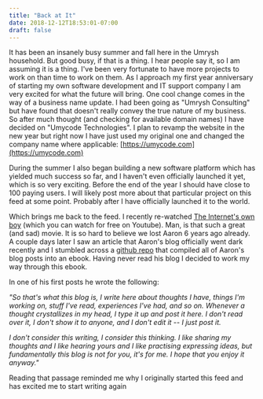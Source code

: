 ```yaml
---
title: "Back at It"
date: 2018-12-12T18:53:01-07:00
draft: false
---
```

It has been an insanely busy summer and fall here in the Umrysh household. But good busy, if that is a thing. I hear people say it, so I am assuming it is a thing. I've been very fortunate to have more projects to work on than time to work on them. As I approach my first year anniversary of starting my own software development and IT support company I am very excited for what the future will bring. One cool change comes in the way of a business name update. I had been going as "Umrysh Consulting" but have found that doesn't really convey the true nature of my business. So after much thought (and checking for available domain names) I have decided on "Umycode Technologies". I plan to revamp the website in the new year but right now I have just used my original one and changed the company name where applicable: [https://umycode.com](https://umycode.com)

During the summer I also began building a new software platform which has yielded much success so far, and I haven't even officially launched it yet, which is so very exciting. Before the end of the year I should have close to 100 paying users. I will likely post more about that particular project on this feed at some point. Probably after I have officially launched it to the world.

Which brings me back to the feed. I recently re-watched [The Internet's own boy](https://www.imdb.com/title/tt3268458/) (which you can watch for free on Youtube). Man, is that such a great (and sad) movie. It is so hard to believe we lost Aaron 6 years ago already. A couple days later I saw an article that Aaron's blog officially went dark recently and I stumbled across a [github repo](https://github.com/C0rby/aaronsw-weblogToEpub) that compiled all of Aaron's blog posts into an ebook. Having never read his blog I decided to work my way through this ebook. 

In one of his first posts he wrote the following:

_"So that's what this blog is, I write here about thoughts I have, things I'm working on, stuff I've read, experiences I've had, and so on. Whenever a thought crystallizes in my head, I type it up and post it here. I don't read over it, I don't show it to anyone, and I don't edit it -- I just post it._

_I don't consider this writing, I consider this thinking. I like sharing my thoughts and I like hearing yours and I like practising expressing ideas, but fundamentally this blog is not for you, it's for me. I hope that you enjoy it anyway."_

Reading that passage reminded me why I originally started this feed and has excited me to start writing again
